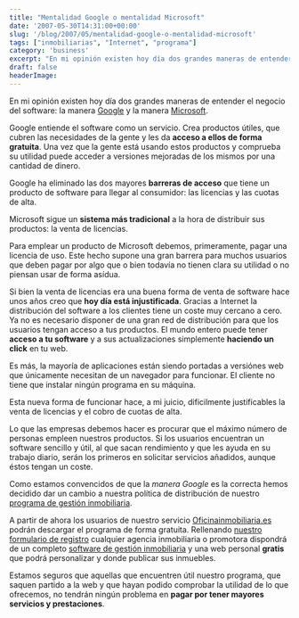 ```yaml
---
title: "Mentalidad Google o mentalidad Microsoft"
date: '2007-05-30T14:31:00+00:00'
slug: '/blog/2007/05/mentalidad-google-o-mentalidad-microsoft'
tags: ["inmobiliarias", "Internet", "programa"]
category: 'business'
excerpt: "En mi opinión existen hoy día dos grandes maneras de entender el negocio del software: la manera [Google]( y la manera [Microsoft]( entiende el sof..."
draft: false
headerImage:
---
```

En mi opinión existen hoy día dos grandes maneras de entender el negocio del software: la manera [Google](http://www.google.es) y la manera [Microsoft](http://www.microsoft.es).

Google entiende el software como un servicio. Crea productos útiles, que cubren las necesidades de la gente y les da **acceso a ellos de forma gratuita**. Una vez que la gente está usando estos productos y comprueba su utilidad puede acceder a versiones mejoradas de los mismos por una cantidad de dinero.

Google ha eliminado las dos mayores **barreras de acceso** que tiene un producto de software para llegar al consumidor: las licencias y las cuotas de alta.

Microsoft sigue un **sistema más tradicional** a la hora de distribuir sus productos: la venta de licencias.

Para emplear un producto de Microsoft debemos, primeramente, pagar una licencia de uso. Este hecho supone una gran barrera para muchos usuarios que deben pagar por algo que o bien todavía no tienen clara su utilidad o no piensan usar de forma asídua.

Si bien la venta de licencias era una buena forma de venta de software hace unos años creo que **hoy día está injustificada**. Gracias a Internet la distribución del software a los clientes tiene un coste muy cercano a cero. Ya no es necesario disponer de una gran red de distribución para que los usuarios tengan acceso a tus productos. El mundo entero puede tener **acceso a tu software** y a sus actualizaciones simplemente **haciendo un click** en tu web.

Es más, la mayoría de aplicaciones están siendo portadas a versiónes web que únicamente necesitan de un navegador para funcionar. El cliente no tiene que instalar ningún programa en su máquina.

Esta nueva forma de funcionar hace, a mi juicio, dificilmente justificables la venta de licencias y el cobro de cuotas de alta.

Lo que las empresas debemos hacer es procurar que el máximo número de personas empleen nuestros productos. Si los usuarios encuentran un software sencillo y útil, al que sacan rendimiento y que les ayuda en su trabajo diario, serán los primeros en solicitar servicios añadidos, aunque éstos tengan un coste.

Como estamos convencidos de que la _manera Google_ es la correcta hemos decidido dar un cambio a nuestra política de distribución de nuestro [programa de gestión inmobiliaria](http://www.gestioninmuebles.es).

A partir de ahora los usuarios de nuestro servicio [Oficinainmobiliaria.es](http://www.oficinainmobiliaria.es) podrán descargar el programa de forma gratuita. Rellenando [nuestro formulario de registro](http://www.oficinainmobiliaria.es/registrar.php) cualquier agencia inmobiliaria o promotora dispondrá de un completo [software de gestión inmobiliaria](http://www.gestioninmuebles.es) y una web personal **gratis** que podrá personalizar y donde publicar sus inmuebles.

Estamos seguros que aquellas que encuentren útil nuestro programa, que saquen partido a la web y que hayan podido comprobar la utilidad de lo que ofrecemos, no tendrán ningún problema en **pagar por tener mayores servicios y prestaciones**.
